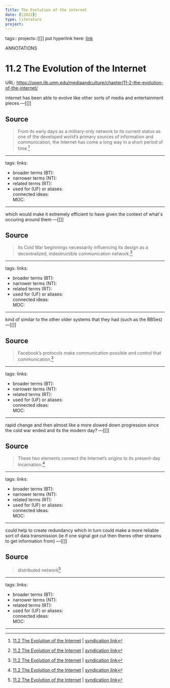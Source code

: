 ```yaml
---
Title: The Evolution of the internet
date: {{2022}}
type: literature
project:
---
```

tags::
projects::[[]]
put hyperlink here: [link](https://open.lib.umn.edu/mediaandculture/chapter/11-2-the-evolution-of-the-internet/)

ANNOTATIONS
# 11.2 The Evolution of the Internet
URL: https://open.lib.umn.edu/mediaandculture/chapter/11-2-the-evolution-of-the-internet/

internet has been able to evolve like other sorts of media and entertainment pieces 
&mdash;[[]]

## Source 
> From its early days as a military-only network to its current status as one of the developed world’s primary sources of information and communication, the Internet has come a long way in a short period of time.[^1]

[^1]: [11.2 The Evolution of the Internet](https://open.lib.umn.edu/mediaandculture/chapter/11-2-the-evolution-of-the-internet/) | [syndication link](tk) 

---
tags: 
links:  
- broader terms (BT):  
- narrower terms (NT):  
- related terms (RT):  
- used for (UF) or aliases:  
connected ideas:  
MOC:  

---
which would make it extremely efficient to have given the context of what's occuring around them
&mdash;[[]]

## Source 
> its Cold War beginnings necessarily influencing its design as a decentralized, indestructible communication network.[^1]

[^1]: [11.2 The Evolution of the Internet](https://open.lib.umn.edu/mediaandculture/chapter/11-2-the-evolution-of-the-internet/) | [syndication link](tk) 

---
tags: 
links:  
- broader terms (BT):  
- narrower terms (NT):  
- related terms (RT):  
- used for (UF) or aliases:  
connected ideas:  
MOC:  

---
kind of similar to the other older systems that they had (such as the BBSes)
&mdash;[[]]

## Source 
> Facebook’s protocols make communication possible and control that communication.[^1]

[^1]: [11.2 The Evolution of the Internet](https://open.lib.umn.edu/mediaandculture/chapter/11-2-the-evolution-of-the-internet/) | [syndication link](tk) 

---
tags: 
links:  
- broader terms (BT):  
- narrower terms (NT):  
- related terms (RT):  
- used for (UF) or aliases:  
connected ideas:  
MOC:  

---
rapid change and then almost like a more slowed down progression since the cold war ended and its the modern day?
&mdash;[[]]

## Source 
> These two elements connect the Internet’s origins to its present-day incarnation.[^1]

[^1]: [11.2 The Evolution of the Internet](https://open.lib.umn.edu/mediaandculture/chapter/11-2-the-evolution-of-the-internet/) | [syndication link](tk) 

---
tags: 
links:  
- broader terms (BT):  
- narrower terms (NT):  
- related terms (RT):  
- used for (UF) or aliases:  
connected ideas:  
MOC:  

---
could help to create redundancy which in turn could make a more reliable sort of data transmission (ie if one signal got cut then theres other streams to get information from)
&mdash;[[]]

## Source 
> distributed network[^1]

[^1]: [11.2 The Evolution of the Internet](https://open.lib.umn.edu/mediaandculture/chapter/11-2-the-evolution-of-the-internet/) | [syndication link](tk) 

---
tags: 
links:  
- broader terms (BT):  
- narrower terms (NT):  
- related terms (RT):  
- used for (UF) or aliases:  
connected ideas:  
MOC:  

---
